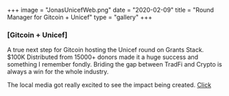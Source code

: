 +++
image = "JonasUnicefWeb.png"
date = "2020-02-09"
title = "Round Manager for Gitcoin + Unicef"
type = "gallery"
+++

### [Gitcoin + Unicef]

A true next step for Gitcoin hosting the Unicef round on Grants Stack. $100K Distributed from 15000+ donors made it a huge success and something I remember fondly. Briding the gap between TradFi and Crypto is always a win for the whole industry. 

The local media got really excited to see the impact being created. [Click](https://www.venneslatidende.no/naeringsliv/i/l3M8kL/jonas-30-jobber-internasjonalt-med-kryptovaluta-finnes-utrolig-mange-muligheter)
